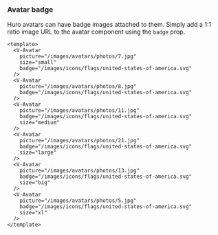 ### Avatar badge

Huro avatars can have badge images attached to them.
Simply add a 1:1 ratio image URL to the avatar component using the `badge` prop.

<!--code-->

```vue
<template>
  <V-Avatar
    picture="/images/avatars/photos/7.jpg"
    size="small"
    badge="/images/icons/flags/united-states-of-america.svg"
  />
  <V-Avatar
    picture="/images/avatars/photos/8.jpg"
    badge="/images/icons/flags/united-states-of-america.svg"
  />
  <V-Avatar
    picture="/images/avatars/photos/11.jpg"
    badge="/images/icons/flags/united-states-of-america.svg"
    size="medium"
  />
  <V-Avatar
    picture="/images/avatars/photos/21.jpg"
    badge="/images/icons/flags/united-states-of-america.svg"
    size="large"
  />
  <V-Avatar
    picture="/images/avatars/photos/13.jpg"
    badge="/images/icons/flags/united-states-of-america.svg"
    size="big"
  />
  <V-Avatar
    picture="/images/avatars/photos/5.jpg"
    badge="/images/icons/flags/united-states-of-america.svg"
    size="xl"
  />
</template>
```

<!--/code-->

<!--example-->

<V-Avatar picture="/images/avatars/photos/7.jpg" size="small" badge="/images/icons/flags/united-states-of-america.svg" />
<V-Avatar picture="/images/avatars/photos/8.jpg" badge="/images/icons/flags/united-states-of-america.svg" />
<V-Avatar picture="/images/avatars/photos/11.jpg" badge="/images/icons/flags/united-states-of-america.svg" size="medium" />
<V-Avatar picture="/images/avatars/photos/21.jpg" badge="/images/icons/flags/united-states-of-america.svg" size="large" />
<V-Avatar picture="/images/avatars/photos/13.jpg" badge="/images/icons/flags/united-states-of-america.svg" size="big" />
<V-Avatar picture="/images/avatars/photos/5.jpg" badge="/images/icons/flags/united-states-of-america.svg" size="xl" />

<!--/example-->
